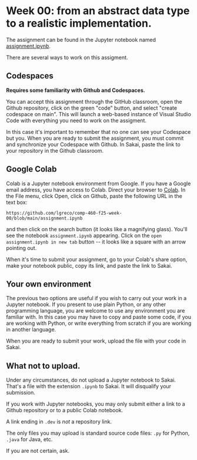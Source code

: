 # Week 00: from an abstract data type to a realistic implementation.

The assignment can be found in the Jupyter notebook named [assignment.ipynb](./assignment.ipynb).

There are several ways to work on this assigment.

## Codespaces

**Requires some familiarity with Github and Codespaces.**

You can accept this assignment through the GitHub classroom, open the Github repository, click on the green "code" button, and select "create codespace on main". This will launch a web-based instance of Visual Studio Code with everything you need to work on the assigment.

In this case it's important to remember that no one can see your Codespace but you. When you are ready to submit the assignment, you must commit and synchronize your Codespace with Github. In Sakai, paste the link to your repository in the Github classroom.

## Google Colab

Colab is a Jupyter notebook environment from Google. If you have a Google email address, you have access to Colab. Direct your browser to [Colab](https://colab.research.google.com/). In the File menu, click Open, click on Github, paste the following URL in the text box:
```text
https://github.com/lgreco/comp-460-f25-week-00/blob/main/assignment.ipynb
```
and then click on the search button (it looks like a magnifying glass). You'll see the notebook `assignment.ipynb` appearing. Click on the `open assignment.ipynb in new tab` button -- it looks like a square with an arrow pointing out.

When it's time to submit your assignment, go to your Colab's share option, make your notebook public, copy its link, and paste the link to Sakai.

## Your own environment

The previous two options are useful if you wish to carry out your work in a Jupyter notebook. If you present to use plain Python, or any other programming language, you are welcome to use any environment you are familiar with. In this case you may have to copy and paste some code, if you are working with Python, or write everything from scratch if you are working in another language.

When you are ready to submit your work, upload the file with your code in Sakai.

## What not to upload.

Under any circumstances, do not upload a Jupyter notebook to Sakai. That's a file with the extension `.ipynb` to Sakai. It will disqualify your submission.

If you work with Jupyter notebooks, you may only submit either a link to a Github repository or to a public Colab notebook.

A link ending in `.dev` is *not* a repository link.

The only files you may upload is standard source code files: `.py` for Python, `.java` for Java, etc.

If you are not certain, ask.